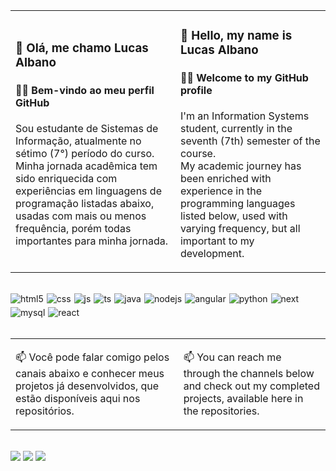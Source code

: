 <table>
  <tr>
    <td>

### 👋 Olá, me chamo Lucas Albano  
#### 👨‍💻 Bem-vindo ao meu perfil GitHub  

Sou estudante de Sistemas de Informação, atualmente no sétimo (7°) período do curso.  
Minha jornada acadêmica tem sido enriquecida com experiências em linguagens de programação listadas abaixo, usadas com mais ou menos frequência, porém todas importantes para minha jornada.

</td>
    <td>

### 👋 Hello, my name is Lucas Albano  
#### 👨‍💻 Welcome to my GitHub profile  

I'm an Information Systems student, currently in the seventh (7th) semester of the course.  
My academic journey has been enriched with experience in the programming languages listed below, used with varying frequency, but all important to my development.

</td>
  </tr>
</table>

</br>

<div style="display: flex; flex-wrap: wrap; gap: 5px;">
    <img align="center" alt="html5" src="https://img.shields.io/badge/HTML5-E34F26?style=for-the-badge&logo=html5&logoColor=white" />
    <img align="center" alt="css" src="https://img.shields.io/badge/CSS3-1572B6?style=for-the-badge&logo=css3&logoColor=white" />
    <img align="center" alt="js" src="https://img.shields.io/badge/JavaScript-F7DF1E?style=for-the-badge&logo=javascript&logoColor=black" />
    <img align="center" alt="ts" src="https://img.shields.io/badge/TypeScript-007ACC?style=for-the-badge&logo=typescript&logoColor=white" />
    <img align="center" alt="java" src="https://img.shields.io/badge/Java-E42C2E?style=for-the-badge&logo=java&logoColor=white" />
    <img align="center" alt="nodejs" src="https://img.shields.io/badge/Node.js-43853D?style=for-the-badge&logo=node.js&logoColor=white" />
    <img align="center" alt="angular" src="https://img.shields.io/badge/Angular-0D61BF?style=for-the-badge&logo=angular&logoColor=red" />
    <img align="center" alt="python" src="https://img.shields.io/badge/Python-3471a6?style=for-the-badge&logo=python&logoColor=yellow" />
    <img align="center" alt="next" src="https://img.shields.io/badge/Next.js-01F75C?style=for-the-badge&logo=next.js&logoColor=black" />
    <img align="center" alt="mysql" src="https://img.shields.io/badge/MySQL-004B5E?style=for-the-badge&logo=mysql&logoColor=white" />
    <img align="center" alt="react" src="https://img.shields.io/badge/react-0D0627?style=for-the-badge&logo=react&logoColor=48CEF7" />
</div>

</br>

<table>
  <tr>
    <td>

📫 Você pode falar comigo pelos canais abaixo e conhecer meus projetos já desenvolvidos, que estão disponíveis aqui nos repositórios.

</td>
    <td>

📫 You can reach me through the channels below and check out my completed projects, available here in the repositories.

</td>
  </tr>
</table>

</br>

<div> 
  <a href="https://discord.gg/lukinhas_humilde" target="_blank"><img src="https://img.shields.io/badge/Discord-7289DA?style=for-the-badge&logo=discord&logoColor=white"></a> 
  <a href = "mailto:lukalbanorb@gmail.com"><img src="https://img.shields.io/badge/-Gmail-%23333?style=for-the-badge&logo=gmail&logoColor=white"></a>
  <a href="https://www.linkedin.com/in/lucas-albano-345306200/" target="_blank"><img src="https://img.shields.io/badge/-LinkedIn-%230077B5?style=for-the-badge&logo=linkedin&logoColor=white"></a> 
</div>

